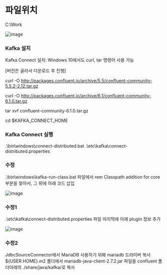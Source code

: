 # 파일위치
C:\Work

![image](https://user-images.githubusercontent.com/54211801/231951688-be03297c-937e-4b8f-9af7-c1fd85997b04.png)

### Kafka 설치
Kafka Connect 설치: Windows 10에서도 curl, tar 명령어 사용 가능

[버전은 골라서 다운로드 후 진행]

curl -O http://packages.confluent.io/archive/5.5/confluent-community-5.5.2-2.12.tar.gz

curl -O http://packages.confluent.io/archive/6.1/confluent-community-6.1.0.tar.gz

tar xvf confluent-community-6.1.0.tar.gz

cd  $KAFKA_CONNECT_HOME

### Kafka Connect 실행
.\bin\windows\connect-distributed.bat .\etc\kafka\connect-distributed.properties

### 수정
.\bin\windows\kafka-run-class.bat 파일에서 
rem Classpath addition for core 부분을 찾아서, 그 위에 아래 코드 삽입

![image](https://user-images.githubusercontent.com/54211801/231952347-33b4a5ef-b9bb-4ac5-90af-432b250bc237.png)

### 수정1
.\etc\kafka\connect-distributed.properties 파일 마지막에 아래 plugin 정보 추가

![image](https://user-images.githubusercontent.com/54211801/231952394-19c629e8-e2b5-4005-aa4d-d7f07b237e55.png)

### 수정2
JdbcSourceConnector에서 MariaDB 사용하기 위해 mariadb 드라이버 복사
${USER.HOME}\.m2 폴더에서 mariadb-java-client-2.7.2.jar 파일을 confluent 폴더아래의 ./share/java/kafka/로 복사
